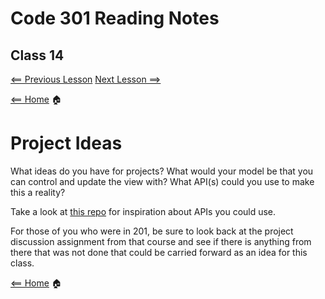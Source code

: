# Code 301 Reading Notes

## Class 14

[<== Previous Lesson](class13.md) [Next Lesson ==>](class15.md)

[<== Home](README.md) 🏠

# Project Ideas

What ideas do you have for projects? What would your model be that you can control and update the view with? What API(s) could you use to make this a reality?

Take a look at [this repo](https://github.com/toddmotto/public-apis) for inspiration about APIs you could use.

For those of you who were in 201, be sure to look back at the project discussion assignment from that course and see if there is anything from there that was not done that could be carried forward as an idea for this class.

[<== Home](README.md) 🏠
